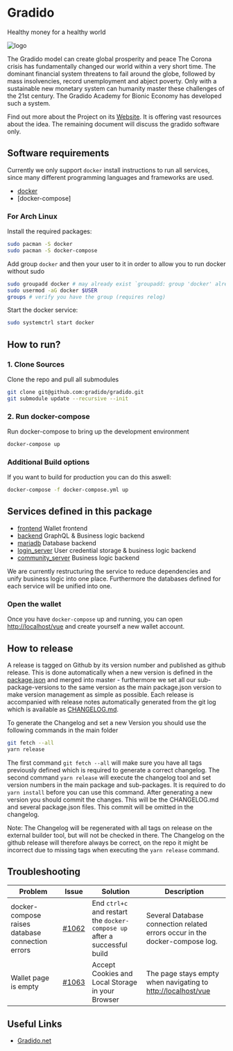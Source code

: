 # Gradido

Healthy money for a healthy world

![logo](https://gradido.net/wp-content/uploads/2021/06/gradido_logo%E2%97%8Fpreview.png)

The Gradido model can create global prosperity and peace
The Corona crisis has fundamentally changed our world within a very short time.
The dominant financial system threatens to fail around the globe, followed by mass insolvencies, record unemployment and abject poverty. Only with a sustainable new monetary system can humanity master these challenges of the 21st century. The Gradido Academy for Bionic Economy has developed such a system.

Find out more about the Project on its [Website](https://gradido.net/). It is offering vast resources about the idea. The remaining document will discuss the gradido software only.
## Software requirements

Currently we only support `docker` install instructions to run all services, since many different programming languages and frameworks are used.

- [docker](https://www.docker.com/) 
- [docker-compose]

### For Arch Linux
Install the required packages:
```bash
sudo pacman -S docker
sudo pacman -S docker-compose
```

Add group `docker` and then your user to it in order to allow you to run docker without sudo 
```bash
sudo groupadd docker # may already exist `groupadd: group 'docker' already exists`
sudo usermod -aG docker $USER
groups # verify you have the group (requires relog)
```

Start the docker service:
```bash
sudo systemctrl start docker
```

## How to run?

### 1. Clone Sources
Clone the repo and pull all submodules
```bash
git clone git@github.com:gradido/gradido.git
git submodule update --recursive --init
```

### 2. Run docker-compose
Run docker-compose to bring up the development environment 
```bash
docker-compose up
```
### Additional Build options
If you want to build for production you can do this aswell:
```bash
docker-compose -f docker-compose.yml up
```

## Services defined in this package

- [frontend](./frontend) Wallet frontend
- [backend](./backend) GraphQL & Business logic backend
- [mariadb](./mariadb) Database backend
- [login_server](./login_server) User credential storage & business logic backend
- [community_server](./community_server/) Business logic backend

We are currently restructuring the service to reduce dependencies and unify business logic into one place. Furthermore the databases defined for each service will be unified into one.

### Open the wallet

Once you have `docker-compose` up and running, you can open [http://localhost/vue](http://localhost/vue) and create yourself a new wallet account.

## How to release

A release is tagged on Github by its version number and published as github release. This is done automatically when a new version is defined in the [package.json](./package.json) and merged into master - furthermore we set all our sub-package-versions to the same version as the main package.json version to make version management as simple as possible.
Each release is accompanied with release notes automatically generated from the git log which is available as [CHANGELOG.md](./CHANGELOG.md).

To generate the Changelog and set a new Version you should use the following commands in the main folder
```bash
git fetch --all
yarn release
```

The first command `git fetch --all` will make sure you have all tags previously defined which is required to generate a correct changelog. The second command `yarn release` will execute the changelog tool and set version numbers in the main package and sub-packages. It is required to do `yarn install` before you can use this command.
After generating a new version you should commit the changes. This will be the CHANGELOG.md and several package.json files. This commit will be omitted in the changelog.

Note: The Changelog will be regenerated with all tags on release on the external builder tool, but will not be checked in there. The Changelog on the github release will therefore always be correct, on the repo it might be incorrect due to missing tags when executing the `yarn release` command.

## Troubleshooting

| Problem | Issue | Solution | Description |
| ------- | ----- | -------- | ----------- |
| docker-compose raises database connection errors | [#1062](https://github.com/gradido/gradido/issues/1062) | End `ctrl+c` and restart the `docker-compose up` after a successful build | Several Database connection related errors occur in the docker-compose log. |
| Wallet page is empty | [#1063](https://github.com/gradido/gradido/issues/1063) | Accept Cookies and Local Storage in your Browser | The page stays empty when navigating to [http://localhost/vue](http://localhost/vue) |

## Useful Links

- [Gradido.net](https://gradido.net/)
